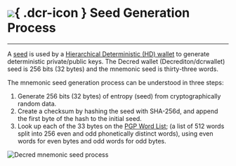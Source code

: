 # ![](../../img/dcr-icons/Wallet.svg){ .dcr-icon } Seed Generation Process

---

A [seed](https://docs.decred.org/glossary/#seed) is used by a [Hierarchical Deterministic (HD) wallet](https://docs.decred.org/glossary/#hierarchical-deterministic-hd-wallet) to generate deterministic private/public keys. The Decred wallet (Decrediton/dcrwallet) seed is 256 bits (32 bytes) and the mnemonic seed is thirty-three words.  

The mnemonic seed generation process can be understood in three steps:

1. Generate 256 bits (32 bytes) of entropy (seed) from cryptographically random data.
1. Create a checksum by hashing the seed with SHA-256d, and append the first byte of the hash to the initial seed.
1. Look up each of the 33 bytes on the [PGP Word List](https://en.wikipedia.org/wiki/PGP_word_list); (a list of 512 words split into 256 even and odd phonetically distinct words), using even words for even bytes and odd words for odd bytes. 

![Decred mnemonic seed process](/img/seedgen.svg)
